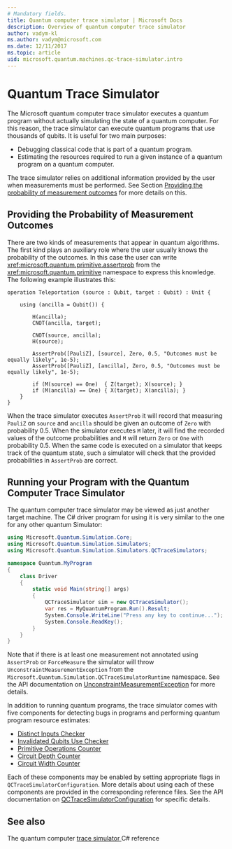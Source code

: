 ```yaml
---
# Mandatory fields. 
title: Quantum computer trace simulator | Microsoft Docs 
description: Overview of quantum computer trace simulator 
author: vadym-kl 
ms.author: vadym@microsoft.com 
ms.date: 12/11/2017 
ms.topic: article
uid: microsoft.quantum.machines.qc-trace-simulator.intro
---
```


# Quantum Trace Simulator

The Microsoft quantum computer trace simulator executes a quantum program without actually simulating the state of a quantum computer.  For this reason, the trace simulator can execute quantum programs that use thousands of qubits.  It is useful for two main purposes: 

* Debugging classical code that is part of a quantum program. 
* Estimating the resources required to run a given instance of a quantum program
  on a quantum computer.

The trace simulator relies on additional information provided by the user when
measurements must be performed. See Section [Providing the probability of
measurement outcomes](#providing-the-probability-of-measurement-outcomes) for more
details on this. 

## Providing the Probability of Measurement Outcomes

There are two kinds of measurements that appear in quantum algorithms. The first
kind plays an auxiliary role where the user usually knows the
probability of the outcomes. In this case the user can write
<xref:microsoft.quantum.primitive.assertprob> from the <xref:microsoft.quantum.primitive> namespace to express this knowledge. The following example illustrates this:

```qsharp
operation Teleportation (source : Qubit, target : Qubit) : Unit {

    using (ancilla = Qubit()) {

        H(ancilla);
        CNOT(ancilla, target);

        CNOT(source, ancilla);
        H(source);

        AssertProb([PauliZ], [source], Zero, 0.5, "Outcomes must be equally likely", 1e-5);
        AssertProb([PauliZ], [ancilla], Zero, 0.5, "Outcomes must be equally likely", 1e-5);

        if (M(source) == One)  { Z(target); X(source); }
        if (M(ancilla) == One) { X(target); X(ancilla); }
    }
}
```

When the trace simulator executes `AssertProb` it will record that measuring
`PauliZ` on `source` and `ancilla` should be given an outcome of `Zero` with probability
0.5. When the simulator executes `M` later, it will find the recorded values of
the outcome probabilities and `M` will return `Zero` or `One` with probability
0.5. When the same code is executed on a simulator that keeps track of the
quantum state, such a simulator will check that the provided probabilities in
`AssertProb` are correct.

## Running your Program with the Quantum Computer Trace Simulator 

The quantum computer trace simulator may be viewed as just another target machine. The C# driver program for using it is very similar to the one for any other quantum Simulator: 

```csharp
using Microsoft.Quantum.Simulation.Core;
using Microsoft.Quantum.Simulation.Simulators;
using Microsoft.Quantum.Simulation.Simulators.QCTraceSimulators;

namespace Quantum.MyProgram
{
    class Driver
    {
        static void Main(string[] args)
        {
            QCTraceSimulator sim = new QCTraceSimulator();
            var res = MyQuantumProgram.Run().Result;
            System.Console.WriteLine("Press any key to continue...");
            System.Console.ReadKey();
        }
    }
}
```

Note that if there is at least one measurement not annotated using `AssertProb`
or `ForceMeasure` the simulator will throw `UnconstraintMeasurementException`
from the `Microsoft.Quantum.Simulation.QCTraceSimulatorRuntime` namespace. See the API documentation on [UnconstraintMeasurementException](https://docs.microsoft.com/dotnet/api/microsoft.quantum.simulation.simulators.qctracesimulators.unconstraintmeasurementexception) for more details.

In addition to running quantum programs, the trace simulator comes with five
components for detecting bugs in programs and performing quantum program
resource estimates: 

* [Distinct Inputs Checker](xref:microsoft.quantum.machines.qc-trace-simulator.distinct-inputs)
* [Invalidated Qubits Use Checker](xref:microsoft.quantum.machines.qc-trace-simulator.invalidated-qubits)
* [Primitive Operations Counter](xref:microsoft.quantum.machines.qc-trace-simulator.primitive-counter)
* [Circuit Depth Counter](xref:microsoft.quantum.machines.qc-trace-simulator.depth-counter)
* [Circuit Width Counter](xref:microsoft.quantum.machines.qc-trace-simulator.width-counter)

Each of these components may be enabled by setting appropriate flags in
`QCTraceSimulatorConfiguration`. More details about using each of these
components are provided in the corresponding reference files. See the API documentation on [QCTraceSimulatorConfiguration](https://docs.microsoft.com/dotnet/api/Microsoft.Quantum.Simulation.Simulators.QCTraceSimulators.QCTraceSimulatorConfiguration) for specific details.

## See also
The quantum computer [trace simulator
](https://docs.microsoft.com/dotnet/api/Microsoft.Quantum.Simulation.Simulators.QCTraceSimulators.QCTraceSimulator) C# reference 

